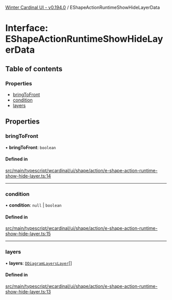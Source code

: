 [Winter Cardinal UI - v0.194.0](../index.md) / EShapeActionRuntimeShowHideLayerData

# Interface: EShapeActionRuntimeShowHideLayerData

## Table of contents

### Properties

- [bringToFront](EShapeActionRuntimeShowHideLayerData.md#bringtofront)
- [condition](EShapeActionRuntimeShowHideLayerData.md#condition)
- [layers](EShapeActionRuntimeShowHideLayerData.md#layers)

## Properties

### bringToFront

• **bringToFront**: `boolean`

#### Defined in

[src/main/typescript/wcardinal/ui/shape/action/e-shape-action-runtime-show-hide-layer.ts:14](https://github.com/winter-cardinal/winter-cardinal-ui/blob/v0.194.0/src/main/typescript/wcardinal/ui/shape/action/e-shape-action-runtime-show-hide-layer.ts#L14)

___

### condition

• **condition**: ``null`` \| `boolean`

#### Defined in

[src/main/typescript/wcardinal/ui/shape/action/e-shape-action-runtime-show-hide-layer.ts:15](https://github.com/winter-cardinal/winter-cardinal-ui/blob/v0.194.0/src/main/typescript/wcardinal/ui/shape/action/e-shape-action-runtime-show-hide-layer.ts#L15)

___

### layers

• **layers**: [`DDiagramLayersLayer`](../index.md#ddiagramlayerslayer)[]

#### Defined in

[src/main/typescript/wcardinal/ui/shape/action/e-shape-action-runtime-show-hide-layer.ts:13](https://github.com/winter-cardinal/winter-cardinal-ui/blob/v0.194.0/src/main/typescript/wcardinal/ui/shape/action/e-shape-action-runtime-show-hide-layer.ts#L13)

